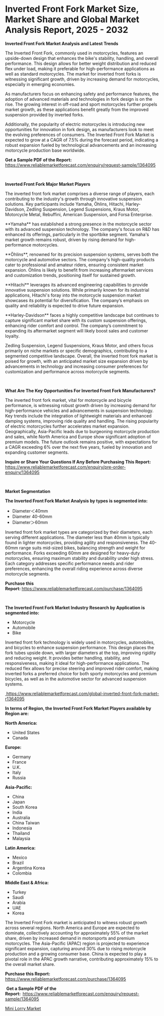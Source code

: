 <p><h1>Inverted Front Fork Market Size, Market Share and Global Market Analysis Report, 2025 - 2032</h1></p><p><strong>Inverted Front Fork Market Analysis and Latest Trends</strong></p>
<p><p>The Inverted Front Fork, commonly used in motorcycles, features an upside-down design that enhances the bike's stability, handling, and overall performance. This design allows for better weight distribution and reduced flex under load, making it preferable for high-performance applications as well as standard motorcycles. The market for inverted front forks is witnessing significant growth, driven by increasing demand for motorcycles, especially in emerging economies. </p><p>As manufacturers focus on enhancing safety and performance features, the adoption of advanced materials and technologies in fork design is on the rise. The growing interest in off-road and sport motorcycles further propels market growth, as these applications benefit greatly from the improved suspension provided by inverted forks. </p><p>Additionally, the popularity of electric motorcycles is introducing new opportunities for innovation in fork design, as manufacturers look to meet the evolving preferences of consumers. The Inverted Front Fork Market is expected to grow at a CAGR of 7.5% during the forecast period, indicating a robust expansion fueled by technological advancements and an increasing motorcycle production base worldwide.</p></p>
<p><strong>Get a Sample PDF of the Report:&nbsp;</strong> <a href="https://www.reliablemarketforecast.com/enquiry/request-sample/1364095?utm_campaign=2753&utm_medium=2&utm_source=Github&utm_content=ia&utm_term=30032025&utm_id=inverted-front-fork">https://www.reliablemarketforecast.com/enquiry/request-sample/1364095</a></p>
<p>&nbsp;</p>
<p><strong>Inverted Front Fork Major Market Players</strong></p>
<p><p>The inverted front fork market comprises a diverse range of players, each contributing to the industry's growth through innovative suspension solutions. Key participants include Yamaha, Öhlins, Hitachi, Harley-Davidson, Zedling Suspension, Legend Suspensions, Kraus Motor, Motorcycle Metal, Rebuffini, American Suspension, and Forsa Enterprise.</p><p>**Yamaha** has established a strong presence in the motorcycle sector with its advanced suspension technology. The company's focus on R&D has enhanced its offerings, particularly in the sportbike segment. Yamaha's market growth remains robust, driven by rising demand for high-performance motorcycles.</p><p>**Öhlins**, renowned for its precision suspension systems, serves both the motorcycle and automotive sectors. The company's high-quality products cater to professional and amateur riders, ensuring consistent market expansion. Öhlins is likely to benefit from increasing aftermarket services and customization trends, positioning itself for sustained growth.</p><p>**Hitachi** leverages its advanced engineering capabilities to provide innovative suspension solutions. While primarily known for its industrial applications, Hitachi's foray into the motorcycle suspension market showcases its potential for diversification. The company’s emphasis on quality and reliability is expected to drive future expansion.</p><p>**Harley-Davidson** faces a highly competitive landscape but continues to capture significant market share with its custom suspension offerings, enhancing rider comfort and control. The company’s commitment to expanding its aftermarket segment will likely boost sales and customer loyalty.</p><p>Zedling Suspension, Legend Suspensions, Kraus Motor, and others focus primarily on niche markets or specific demographics, contributing to a segmented competitive landscape. Overall, the inverted front fork market is poised for growth, with an anticipated market size expansion driven by advancements in technology and increasing consumer preferences for customization and performance across motorcycle segments.</p></p>
<p>&nbsp;</p>
<p><strong>What Are The Key Opportunities For Inverted Front Fork Manufacturers?</strong></p>
<p><p>The inverted front fork market, vital for motorcycle and bicycle performance, is witnessing robust growth driven by increasing demand for high-performance vehicles and advancements in suspension technology. Key trends include the integration of lightweight materials and enhanced damping systems, improving ride quality and handling. The rising popularity of electric motorcycles further accelerates market expansion. Geographically, Asia-Pacific leads due to burgeoning motorcycle production and sales, while North America and Europe show significant adoption of premium models. The future outlook remains positive, with expectations for a CAGR exceeding 6% over the next five years, fueled by innovation and expanding customer segments.</p></p>
<p><strong>Inquire or Share Your Questions If Any Before Purchasing This Report:</strong> <a href="https://www.reliablemarketforecast.com/enquiry/pre-order-enquiry/1364095?utm_campaign=2753&utm_medium=2&utm_source=Github&utm_content=ia&utm_term=30032025&utm_id=inverted-front-fork">https://www.reliablemarketforecast.com/enquiry/pre-order-enquiry/1364095</a></p>
<p>&nbsp;</p>
<p><strong>Market Segmentation</strong></p>
<p><strong>The Inverted Front Fork Market Analysis by types is segmented into:</strong></p>
<p><ul><li>Diameter＜40mm</li><li>Diameter 40-60mm</li><li>Diameter＞60mm</li></ul></p>
<p><p>Inverted front fork market types are categorized by their diameters, each serving different applications. The diameter less than 40mm is typically found in lighter motorcycles, providing agility and responsiveness. The 40-60mm range suits mid-sized bikes, balancing strength and weight for performance. Forks exceeding 60mm are designed for heavy-duty motorcycles, ensuring maximum stability and durability under high stress. Each category addresses specific performance needs and rider preferences, enhancing the overall riding experience across diverse motorcycle segments.</p></p>
<p><strong>Purchase this Report:&nbsp;</strong><a href="https://www.reliablemarketforecast.com/purchase/1364095?utm_campaign=2753&utm_medium=2&utm_source=Github&utm_content=ia&utm_term=30032025&utm_id=inverted-front-fork">https://www.reliablemarketforecast.com/purchase/1364095</a></p>
<p>&nbsp;</p>
<p><strong>The Inverted Front Fork Market Industry Research by Application is segmented into:</strong></p>
<p><ul><li>Motorcycle</li><li>Automobile</li><li>Bike</li></ul></p>
<p><p>Inverted front fork technology is widely used in motorcycles, automobiles, and bicycles to enhance suspension performance. This design places the fork tubes upside down, with larger diameters at the top, improving rigidity and reducing weight. It provides better handling, stability, and responsiveness, making it ideal for high-performance applications. The reduced flex allows for precise steering and improved rider comfort, making inverted forks a preferred choice for both sporty motorcycles and premium bicycles, as well as in the automotive sector for advanced suspension systems.</p></p>
<p><a href="https://www.reliablemarketforecast.com/global-inverted-front-fork-market-r1364095?utm_campaign=2753&utm_medium=2&utm_source=Github&utm_content=ia&utm_term=30032025&utm_id=inverted-front-fork">&nbsp;https://www.reliablemarketforecast.com/global-inverted-front-fork-market-r1364095</a></p>
<p><strong>In terms of Region, the Inverted Front Fork Market Players available by Region are:</strong></p>
<p>
    <p> <strong> North America: </strong>
        <ul>
            <li>United States</li>
            <li>Canada</li>
        </ul>
        </p> 
    <p> <strong> Europe: </strong>
        <ul>
            <li>Germany</li>
            <li>France</li>
            <li>U.K.</li>
            <li>Italy</li>
            <li>Russia</li>
        </ul>
        </p> 
    <p> <strong> Asia-Pacific: </strong>
        <ul>
            <li>China</li>
            <li>Japan</li>
            <li>South Korea</li>
            <li>India</li>
            <li>Australia</li>
            <li>China Taiwan</li>
            <li>Indonesia</li>
            <li>Thailand</li>
            <li>Malaysia</li>
        </ul>
        </p> 
    <p> <strong> Latin America: </strong>
        <ul>
            <li>Mexico</li>
            <li>Brazil</li>
            <li>Argentina Korea</li>
            <li>Colombia</li>
        </ul>
        </p> 
    <p> <strong> Middle East & Africa: </strong>
        <ul>
            <li>Turkey</li>
            <li>Saudi</li>
            <li>Arabia</li>
            <li>UAE</li>
            <li>Korea</li>
        </ul>
    </p>
    </p>
<p><p>The Inverted Front Fork market is anticipated to witness robust growth across several regions. North America and Europe are expected to dominate, collectively accounting for approximately 55% of the market share, driven by increased demand in motorsports and premium motorcycles. The Asia-Pacific (APAC) region is projected to experience significant expansion, capturing around 30% due to rising motorcycle production and a growing consumer base. China is expected to play a pivotal role in the APAC growth narrative, contributing approximately 15% to the overall market share.</p></p>
<p><strong>Purchase this Report: </strong><a href="https://www.reliablemarketforecast.com/purchase/1364095?utm_campaign=2753&utm_medium=2&utm_source=Github&utm_content=ia&utm_term=30032025&utm_id=inverted-front-fork">https://www.reliablemarketforecast.com/purchase/1364095</a></p>
<p>&nbsp;<strong>Get a Sample PDF of the Report:&nbsp;&nbsp;</strong><a href="https://www.reliablemarketforecast.com/enquiry/request-sample/1364095?utm_campaign=2753&utm_medium=2&utm_source=Github&utm_content=ia&utm_term=30032025&utm_id=inverted-front-fork">https://www.reliablemarketforecast.com/enquiry/request-sample/1364095</a></p>
<p><strong></strong></p>
<p><p><a href="https://github.com/chikenmhamdi/Market-Research-Report-List-1/blob/main/mini-lorry-market.md?utm_campaign=2753&utm_medium=2&utm_source=Github&utm_content=ia&utm_term=30032025&utm_id=inverted-front-fork">Mini Lorry Market</a></p></p>